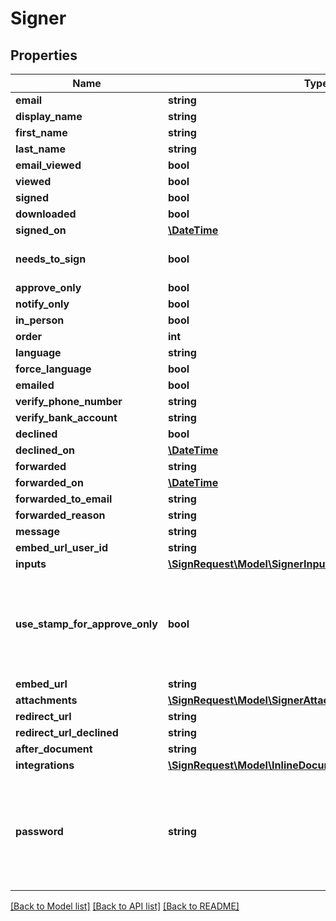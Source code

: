 # Signer

## Properties
Name | Type | Description | Notes
------------ | ------------- | ------------- | -------------
**email** | **string** |  | 
**display_name** | **string** |  | [optional] 
**first_name** | **string** |  | [optional] 
**last_name** | **string** |  | [optional] 
**email_viewed** | **bool** |  | [optional] 
**viewed** | **bool** |  | [optional] 
**signed** | **bool** |  | [optional] 
**downloaded** | **bool** |  | [optional] 
**signed_on** | [**\DateTime**](\DateTime.md) |  | [optional] 
**needs_to_sign** | **bool** |  | [optional] [default to true]
**approve_only** | **bool** |  | [optional] 
**notify_only** | **bool** |  | [optional] 
**in_person** | **bool** |  | [optional] 
**order** | **int** |  | [optional] 
**language** | **string** |  | [optional] 
**force_language** | **bool** |  | [optional] 
**emailed** | **bool** |  | [optional] 
**verify_phone_number** | **string** |  | [optional] 
**verify_bank_account** | **string** |  | [optional] 
**declined** | **bool** |  | [optional] 
**declined_on** | [**\DateTime**](\DateTime.md) |  | [optional] 
**forwarded** | **string** |  | [optional] 
**forwarded_on** | [**\DateTime**](\DateTime.md) |  | [optional] 
**forwarded_to_email** | **string** |  | [optional] 
**forwarded_reason** | **string** |  | [optional] 
**message** | **string** |  | [optional] 
**embed_url_user_id** | **string** |  | [optional] 
**inputs** | [**\SignRequest\Model\SignerInputs[]**](SignerInputs.md) |  | [optional] 
**use_stamp_for_approve_only** | **bool** | Place an approval stamp on a document when a signer approves a document | [optional] 
**embed_url** | **string** |  | [optional] 
**attachments** | [**\SignRequest\Model\SignerAttachment[]**](SignerAttachment.md) |  | [optional] 
**redirect_url** | **string** |  | [optional] 
**redirect_url_declined** | **string** |  | [optional] 
**after_document** | **string** |  | [optional] 
**integrations** | [**\SignRequest\Model\InlineDocumentSignerIntegrationData[]**](InlineDocumentSignerIntegrationData.md) |  | [optional] 
**password** | **string** | Require the signer to enter this password before signing a document. This field is write only. | [optional] 

[[Back to Model list]](../README.md#documentation-for-models) [[Back to API list]](../README.md#documentation-for-api-endpoints) [[Back to README]](../README.md)


